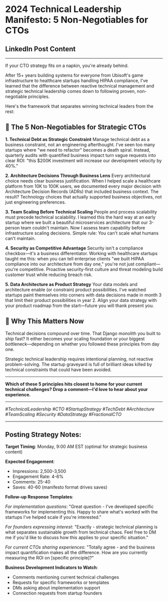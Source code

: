 # 2024 Technical Leadership Manifesto: 5 Non-Negotiables for CTOs
## LinkedIn Post Content

---

If your CTO strategy fits on a napkin, you're already behind.

After 15+ years building systems for everyone from Ubisoft's game infrastructure to healthcare startups handling HIPAA compliance, I've learned that the difference between reactive technical management and strategic technical leadership comes down to following proven, non-negotiable principles.

Here's the framework that separates winning technical leaders from the rest:

## 🎯 **The 5 Non-Negotiables for Strategic CTOs**

**1. Technical Debt as Strategic Constraint**
Manage technical debt as a business constraint, not an engineering afterthought. I've seen too many startups where "we need to refactor" becomes a death spiral. Instead, quarterly audits with quantified business impact turn vague requests into clear ROI: "this $200K investment will increase our development velocity by 40%."

**2. Architecture Decisions Through Business Lens** 
Every architectural choice needs clear business justification. When I helped scale a healthcare platform from 10K to 100K users, we documented every major decision with Architecture Decision Records (ADRs) that included business context. The result? Technology choices that actually supported business objectives, not just engineering preferences.

**3. Team Scaling Before Technical Scaling**
People and process scalability must precede technical scalability. I learned this the hard way at an early startup where we built a beautiful microservices architecture that our 3-person team couldn't maintain. Now I assess team capability before infrastructure scaling decisions. Simple rule: You can't scale what humans can't maintain.

**4. Security as Competitive Advantage**
Security isn't a compliance checkbox—it's a business differentiator. Working with healthcare startups taught me this: when you can tell enterprise clients "we built HIPAA compliance into our architecture from day one," you're not just compliant—you're competitive. Proactive security-first culture and threat modeling build customer trust while reducing breach risk.

**5. Data Architecture as Product Strategy**
Your data models and architecture enable (or constrain) product possibilities. I've watched startups paint themselves into corners with data decisions made in month 3 that limit their product possibilities in year 2. Align your data strategy with your product roadmap from the start—future you will thank present you.

## 🚀 **Why This Matters Now**

Technical decisions compound over time. That Django monolith you built to ship fast? It either becomes your scaling foundation or your biggest bottleneck—depending on whether you followed these principles from day one.

Strategic technical leadership requires intentional planning, not reactive problem-solving. The startup graveyard is full of brilliant ideas killed by technical constraints that could have been avoided.

---

**Which of these 5 principles hits closest to home for your current technical challenges? Drop a comment—I'd love to hear about your experience.**

---

*#TechnicalLeadership #CTO #StartupStrategy #TechDebt #Architecture #TeamScaling #Security #DataStrategy #FractionalCTO*

---

## Posting Strategy Notes:

**Target Timing**: Monday, 9:00 AM EST (optimal for strategic business content)

**Expected Engagement**: 
- Impressions: 2,500-3,500
- Engagement Rate: 4-6%
- Comments: 25-40 
- Saves: 40-60 (manifesto format drives saves)

**Follow-up Response Templates**:

*For implementation questions*:
"Great question - I've developed specific frameworks for implementing this. Happy to share what's worked with the startups I've helped scale if you're interested."

*For founders expressing interest*:
"Exactly - strategic technical planning is what separates sustainable growth from technical chaos. Feel free to DM me if you'd like to discuss how this applies to your specific situation."

*For current CTOs sharing experiences*:
"Totally agree - and the business impact quantification makes all the difference. How are you currently measuring the ROI on [specific principle]?"

**Business Development Indicators to Watch**:
- Comments mentioning current technical challenges
- Requests for specific frameworks or templates
- DMs asking about implementation support
- Connection requests from startup founders